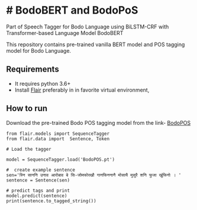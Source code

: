 # # BodoBERT and BodoPoS


Part of Speech Tagger for Bodo Language using BiLSTM-CRF with Transformer-based Language Model BodoBERT

This repository contains pre-trained vanilla BERT model and POS tagging model for Bodo Language.

## Requirements

* It requires python 3.6+
* Install [Flair](https://github.com/flairNLP/flair) preferably  in in favorite virtual environment, 

## How to run

<!--  Download the pre-trained BERT model from the link [BodoBERT](https://iitgoffice-my.sharepoint.com/:f:/g/personal/drbj153_iitg_ac_in/Et9_2NXTa81Plm8qgIUqqs4BQSiUgfvFMALoJlXwMY23Aw?e=z35g8I) (This is not required for running the POS tagging model) -->

Download the pre-trained Bodo POS tagging model from the link- [BodoPOS](https://iitgoffice-my.sharepoint.com/:u:/g/personal/drbj153_iitg_ac_in/ET9XJhlMgrBKkqzVtAUXKiIBt2a9ur28f5Z7a1UaxWfdNQ?e=8OGT4F)


```
from flair.models import SequenceTagger
from flair.data import  Sentence, Token

# Load the tagger

model = SequenceTagger.load('BodoPOS.pt')

#  create example sentence
sen='स्नि साननि उनाव आरोबाव बे सि-जोमफोरखौ गानफिननानै मोसायै मुसुरै शनि फुजा खुंफिनो । '
sentence = Sentence(sen)

# predict tags and print
model.predict(sentence)
print(sentence.to_tagged_string())

```


